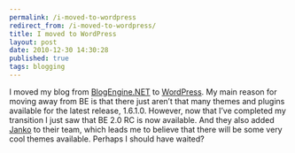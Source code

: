 ```yaml
---
permalink: /i-moved-to-wordpress
redirect_from: /i-moved-to-wordpress/
title: I moved to WordPress 
layout: post
date: 2010-12-30 14:30:28
published: true
tags: blogging
---
```



I moved my blog from [BlogEngine.NET](http://www.dotnetblogengine.net/) to [WordPress](http://wordpress.org/). My main reason for moving away from BE is that there just aren’t that many themes and plugins available for the latest release, 1.6.1.0. However, now that I’ve completed my transition I just saw that BE 2.0 RC is now available. And they also added [Janko](http://www.jankoatwarpspeed.com/) to their team, which leads me to believe that there will be some very cool themes available. Perhaps I should have waited?


